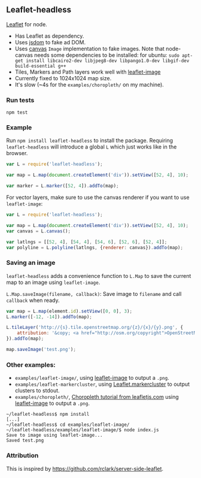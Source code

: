 Leaflet-headless
----------------

[Leaflet](http://leafletjs.com) for node.

 - Has Leaflet as dependency.
 - Uses [jsdom](https://github.com/tmpvar/jsdom) to fake ad DOM.
 - Uses [canvas](https://github.com/LearnBoost/node-canvas) `Image` implementation to fake images. Note that node-canvas needs some dependencies to be installed: for ubuntu: `sudo apt-get install libcairo2-dev libjpeg8-dev libpango1.0-dev libgif-dev build-essential g++`
 - Tiles, Markers and Path layers work well with [leaflet-image](https://github.com/mapbox/leaflet-image)
 - Currently fixed to 1024x1024 map size.
 - It's slow (~4s for the `examples/choropleth/` on my machine).


### Run tests

`npm test`


### Example

Run `npm install leaflet-headless` to install the package. Requiring `leaflet-headless` will introduce a global `L` which just works like in the browser.

```JavaScript
var L = require('leaflet-headless');

var map = L.map(document.createElement('div')).setView([52, 4], 10);

var marker = L.marker([52, 4]).addTo(map);
```

For vector layers, make sure to use the canvas renderer if you want to use `leaflet-image`:

```JavaScript
var L = require('leaflet-headless');

var map = L.map(document.createElement('div')).setView([52, 4], 10);
var canvas = L.canvas();

var latlngs = [[52, 4], [54, 4], [54, 6], [52, 6], [52, 4]];
var polyline = L.polyline(latlngs, {renderer: canvas}).addTo(map);
```

### Saving an image

`leaflet-headless` adds a convenience function to `L.Map` to save the current map to an image using `leaflet-image`.

`L.Map.saveImage(filename, callback)`: Save image to `filename` and call `callback` when ready.

```JavaScript
var map = L.map(element.id).setView([0, 0], 3);
L.marker([-12, -14]).addTo(map);

L.tileLayer('http://{s}.tile.openstreetmap.org/{z}/{x}/{y}.png', {
	attribution: '&copy; <a href="http://osm.org/copyright">OpenStreetMap</a> contributors'
}).addTo(map);

map.saveImage('test.png');
```



### Other examples:
 - `examples/leaflet-image/`, using [leaflet-image](https://github.com/mapbox/leaflet-image) to output a `.png`.
 - `examples/leaflet-markercluster`, using [Leaflet.markercluster](https://github.com/Leaflet/Leaflet.markercluster) to output clusters to stdout.
 - `examples/choropleth/`, [Choropleth tutorial from leafletjs.com](http://leafletjs.com/examples/choropleth.html) using [leaflet-image](https://github.com/mapbox/leaflet-image) to output a `.png`.

```
~/leaflet-headless$ npm install
[...]
~/leaflet-headless$ cd examples/leaflet-image/
~/leaflet-headless/examples/leaflet-image/$ node index.js
Save to image using leaflet-image...
Saved test.png
```

### Attribution
This is inspired by https://github.com/rclark/server-side-leaflet.

